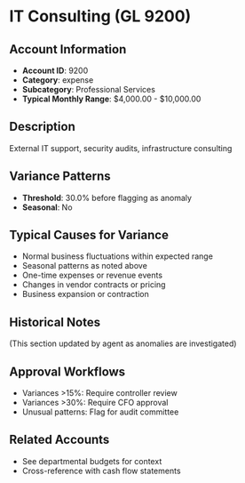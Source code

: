 # IT Consulting (GL 9200)

## Account Information
- **Account ID**: 9200
- **Category**: expense
- **Subcategory**: Professional Services
- **Typical Monthly Range**: $4,000.00 - $10,000.00

## Description
External IT support, security audits, infrastructure consulting

## Variance Patterns
- **Threshold**: 30.0% before flagging as anomaly
- **Seasonal**: No


## Typical Causes for Variance
- Normal business fluctuations within expected range
- Seasonal patterns as noted above
- One-time expenses or revenue events
- Changes in vendor contracts or pricing
- Business expansion or contraction

## Historical Notes
(This section updated by agent as anomalies are investigated)

## Approval Workflows
- Variances >15%: Require controller review
- Variances >30%: Require CFO approval
- Unusual patterns: Flag for audit committee

## Related Accounts
- See departmental budgets for context
- Cross-reference with cash flow statements
